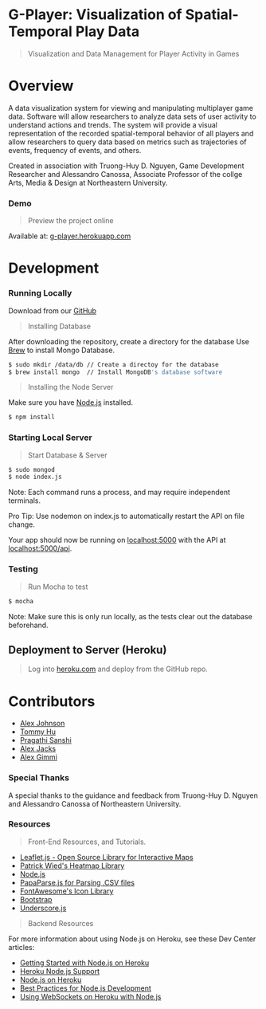 # G­-Player: Visualization of Spatial-Temporal Play Data

> Visualization and Data Management for Player Activity in Games

# Overview

A data visualization system for viewing and manipulating multiplayer game data. Software will allow researchers to analyze data sets of user activity to understand actions and trends. The system will provide a visual representation of the recorded spatial-temporal behavior of all players and allow researchers to query data based on metrics such as trajectories of events, frequency of events, and others.

Created in association with Truong-Huy D. Nguyen, Game Development Researcher and Alessandro Canossa, Associate Professor of the collge Arts, Media & Design at Northeastern University. 

### Demo

> Preview the project online

Available at: [g-player.herokuapp.com](g-player.herokuapp.com)

# Development

### Running Locally

Download from our [GitHub](https://github.com/spacial-player-data-visualization/g-player-visualization)

> Installing Database

After downloading the repository, create a directory for the database
Use [Brew](http://brew.sh/) to install Mongo Database. 

```sh
$ sudo mkdir /data/db // Create a directoy for the database
$ brew install mongo  // Install MongoDB's database software
```

> Installing the Node Server

Make sure you have [Node.js](http://nodejs.org/) installed.

```sh
$ npm install
```

### Starting Local Server

> Start Database & Server

```sh
$ sudo mongod
$ node index.js

```

Note: Each command runs a process, and may require independent terminals.

Pro Tip: Use nodemon on index.js to automatically restart the API on file change.

Your app should now be running on [localhost:5000](http://localhost:5000/) with the API at [localhost:5000/api](http://localhost:5000/api).

### Testing

> Run Mocha to test

```sh
$ mocha

```

Note: Make sure this is only run locally, as the tests clear out the database beforehand.

## Deployment to Server (Heroku)
> Log into [heroku.com](http://heroku.com) and deploy from the GitHub repo.

# Contributors

- [Alex Johnson](https://github.com/alexjohnson505)
- [Tommy Hu](https://github.com/tomxhu)
- [Pragathi Sanshi](https://github.com/pragsanshi)
- [Alex Jacks](https://github.com/alexjacks92)
- [Alex Gimmi](https://github.com/iBroadband)

### Special Thanks

A special thanks to the guidance and feedback from Truong-Huy D. Nguyen and Alessandro Canossa of Northeastern University.

### Resources

> Front-End Resources, and Tutorials. 

- [Leaflet.js - Open Source Library for Interactive Maps](leafletjs.com)
- [Patrick Wied's Heatmap Library](http://www.patrick-wied.at/static/heatmapjs/)
- [Node.js](http://nodejs.org/)
- [PapaParse.js for Parsing .CSV files](http://papaparse.com)
- [FontAwesome's Icon Library](http://fortawesome.github.io/Font-Awesome/)
- [Bootstrap](http://getbootstrap.com/)
- [Underscore.js](http://underscorejs.org/)

> Backend Resources

For more information about using Node.js on Heroku, see these Dev Center articles:

- [Getting Started with Node.js on Heroku](https://devcenter.heroku.com/articles/getting-started-with-nodejs)
- [Heroku Node.js Support](https://devcenter.heroku.com/articles/nodejs-support)
- [Node.js on Heroku](https://devcenter.heroku.com/categories/nodejs)
- [Best Practices for Node.js Development](https://devcenter.heroku.com/articles/node-best-practices)
- [Using WebSockets on Heroku with Node.js](https://devcenter.heroku.com/articles/node-websockets)

